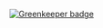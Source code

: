 

[![Greenkeeper badge](https://badges.greenkeeper.io/faucet-pipeline/faucet-pipeline-util.svg)](https://greenkeeper.io/)